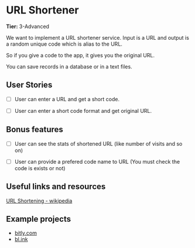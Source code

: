 # URL Shortener

**Tier:** 3-Advanced

We want to implement a URL shortener service.
Input is a URL and output is a random unique code which is alias to the URL.

So if you give a code to the app, it gives you the original URL.

You can save records in a database or in a text files.

## User Stories

-   [ ] User can enter a URL and get a short code.
-   [ ] User can enter a short code format and get original URL.


## Bonus features

-   [ ] User can see the stats of shortened URL (like number of visits and so on)
- [ ] User can provide a prefered code name to URL (You must check the code is exists or not)


## Useful links and resources

[URL Shortening - wikipedia](https://en.wikipedia.org/wiki/URL_shortening)

## Example projects

- [bitly.com](https://bitly.com/)
- [bl.ink](https://bl.ink/)

